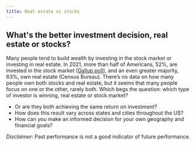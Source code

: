```yaml
---
title: Real estate vs stocks
---
```

## What's the better investment decision, real estate or stocks?
Many people tend to build wealth by investing in the stock market or investing in real estate. In 2021, more than half of Americans, 52%, are invested in the stock market ([Gallup poll](https://news.gallup.com/poll/266807/percentage-americans-owns-stock.aspx)), and an even greater majority, 63%, own real estate (Census Bureau). There’s no data on how many people own both stocks and real estate, but it seems that many people focus on one or the other, rarely both. Which begs the question: which type of investor is winning, real estate or stock market? 
- Or are they both achieving the same return on investment? 
- How does this result vary across states and cities throughout the US? 
- How can *you* make an informed decision for your own geography and financial goals?

*Disclaimer*: Past performance is not a good indicator of future performance.
